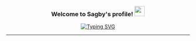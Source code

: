 <h3 align="center">
  Welcome to Sagby's profile!
  <img src="https://media.giphy.com/media/hvRJCLFzcasrR4ia7z/giphy.gif" width="28">
</h3>

<p align="center">
  <a href="https://git.io/typing-svg"><img src="https://readme-typing-svg.demolab.com?font=Fira+Code&size=35&pause=500&color=F7D753&center=true&width=435&lines=Junior+developer;Hi%2C+there+!;Welcome+to+my+profile" alt="Typing SVG" /></a>
</p><hr/>

